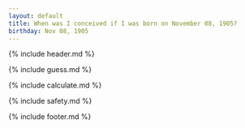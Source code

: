 ```yaml
---
layout: default
title: When was I conceived if I was born on November 08, 1905?
birthday: Nov 08, 1905
---
```


{% include header.md %}

{% include guess.md %}

{% include calculate.md %}

{% include safety.md %}

{% include footer.md %}



